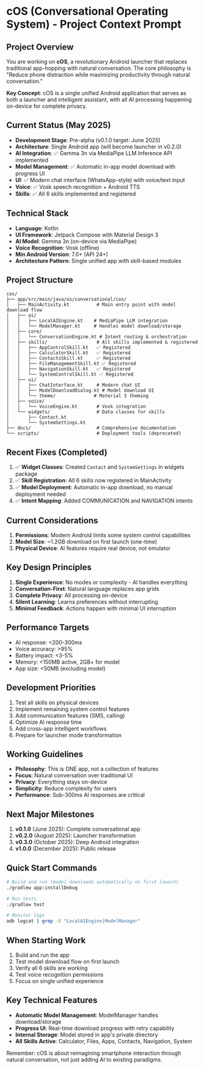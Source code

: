 # cOS (Conversational Operating System) - Project Context Prompt

## Project Overview
You are working on **cOS**, a revolutionary Android launcher that replaces traditional app-hopping with natural conversation. The core philosophy is "Reduce phone distraction while maximizing productivity through natural conversation."

**Key Concept**: cOS is a single unified Android application that serves as both a launcher and intelligent assistant, with all AI processing happening on-device for complete privacy.

## Current Status (May 2025)
- **Development Stage**: Pre-alpha (v0.1.0 target: June 2025)
- **Architecture**: Single Android app (will become launcher in v0.2.0)
- **AI Integration**: ✅ Gemma 3n via MediaPipe LLM Inference API implemented
- **Model Management**: ✅ Automatic in-app model download with progress UI
- **UI**: ✅ Modern chat interface (WhatsApp-style) with voice/text input
- **Voice**: ✅ Vosk speech recognition + Android TTS
- **Skills**: ✅ All 6 skills implemented and registered

## Technical Stack
- **Language**: Kotlin
- **UI Framework**: Jetpack Compose with Material Design 3
- **AI Model**: Gemma 3n (on-device via MediaPipe)
- **Voice Recognition**: Vosk (offline)
- **Min Android Version**: 7.0+ (API 24+)
- **Architecture Pattern**: Single unified app with skill-based modules

## Project Structure
```
cos/
├── app/src/main/java/os/conversational/cos/
│   ├── MainActivity.kt          # Main entry point with model download flow
│   ├── ai/
│   │   ├── LocalAIEngine.kt    # MediaPipe LLM integration
│   │   └── ModelManager.kt     # Handles model download/storage
│   ├── core/
│   │   └── ConversationEngine.kt # Intent routing & orchestration
│   ├── skills/                  # All skills implemented & registered
│   │   ├── AppControlSkill.kt   ✅ Registered
│   │   ├── CalculatorSkill.kt   ✅ Registered
│   │   ├── ContactsSkill.kt     ✅ Registered
│   │   ├── FileManagementSkill.kt ✅ Registered
│   │   ├── NavigationSkill.kt   ✅ Registered
│   │   └── SystemControlSkill.kt ✅ Registered
│   ├── ui/
│   │   ├── ChatInterface.kt     # Modern chat UI
│   │   ├── ModelDownloadDialog.kt # Model download UI
│   │   └── theme/              # Material 3 theming
│   ├── voice/
│   │   └── VoiceEngine.kt       # Vosk integration
│   └── widgets/                 # Data classes for skills
│       ├── Contact.kt
│       └── SystemSettings.kt
├── docs/                        # Comprehensive documentation
└── scripts/                     # Deployment tools (deprecated)
```

## Recent Fixes (Completed)
1. ✅ **Widget Classes**: Created `Contact` and `SystemSettings` in widgets package
2. ✅ **Skill Registration**: All 6 skills now registered in MainActivity
3. ✅ **Model Deployment**: Automatic in-app download, no manual deployment needed
4. ✅ **Intent Mapping**: Added COMMUNICATION and NAVIGATION intents

## Current Considerations
1. **Permissions**: Modern Android limits some system control capabilities
2. **Model Size**: ~1.2GB download on first launch (one-time)
3. **Physical Device**: AI features require real device, not emulator

## Key Design Principles
1. **Single Experience**: No modes or complexity - AI handles everything
2. **Conversation-First**: Natural language replaces app grids
3. **Complete Privacy**: All processing on-device
4. **Silent Learning**: Learns preferences without interrupting
5. **Minimal Feedback**: Actions happen with minimal UI interruption

## Performance Targets
- AI response: <200-300ms
- Voice accuracy: >95%
- Battery impact: <3-5%
- Memory: <150MB active, 2GB+ for model
- App size: <50MB (excluding model)

## Development Priorities
1. Test all skills on physical devices
2. Implement remaining system control features
3. Add communication features (SMS, calling)
4. Optimize AI response time
5. Add cross-app intelligent workflows
6. Prepare for launcher mode transformation

## Working Guidelines
- **Philosophy**: This is ONE app, not a collection of features
- **Focus**: Natural conversation over traditional UI
- **Privacy**: Everything stays on-device
- **Simplicity**: Reduce complexity for users
- **Performance**: Sub-300ms AI responses are critical

## Next Major Milestones
1. **v0.1.0** (June 2025): Complete conversational app
2. **v0.2.0** (August 2025): Launcher transformation
3. **v0.3.0** (October 2025): Deep Android integration
4. **v1.0.0** (December 2025): Public release

## Quick Start Commands
```bash
# Build and run (model downloads automatically on first launch)
./gradlew app:installDebug

# Run tests
./gradlew test

# Monitor logs
adb logcat | grep -E "LocalAIEngine|ModelManager"
```

## When Starting Work
1. Build and run the app
2. Test model download flow on first launch
3. Verify all 6 skills are working
4. Test voice recognition permissions
5. Focus on single unified experience

## Key Technical Features
- **Automatic Model Management**: ModelManager handles download/storage
- **Progress UI**: Real-time download progress with retry capability
- **Internal Storage**: Model stored in app's private directory
- **All Skills Active**: Calculator, Files, Apps, Contacts, Navigation, System

Remember: cOS is about reimagining smartphone interaction through natural conversation, not just adding AI to existing paradigms.